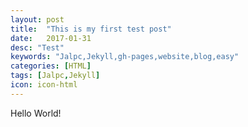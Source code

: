 ```yaml
---
layout: post
title:  "This is my first test post"
date:   2017-01-31
desc: "Test"
keywords: "Jalpc,Jekyll,gh-pages,website,blog,easy"
categories: [HTML]
tags: [Jalpc,Jekyll]
icon: icon-html
---
```


Hello World!

